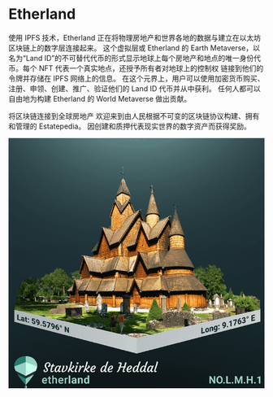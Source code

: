 # Etherland

使用 IPFS 技术，Etherland 正在将物理房地产和世界各地的数据与建立在以太坊区块链上的数字层连接起来。 这个虚拟层或 Etherland 的 Earth Metaverse，以名为“Land ID”的不可替代代币的形式显示地球上每个房地产和地点的唯一身份代币。每个 NFT 代表一个真实地点，还授予所有者对地球上的控制权 链接到他们的令牌并存储在 IPFS 网络上的信息。 在这个元界上，用户可以使用加密货币购买、注册、申领、创建、推广、验证他们的 Land ID 代币并从中获利。 任何人都可以自由地为构建 Etherland 的 World Metaverse 做出贡献。

将区块链连接到全球房地产
欢迎来到由人民根据不可变的区块链协议构建、拥有和管理的 Estatepedia。 因创建和质押代表现实世界的数字资产而获得奖励。

![NFT](微信截图_20220903165823.png)


